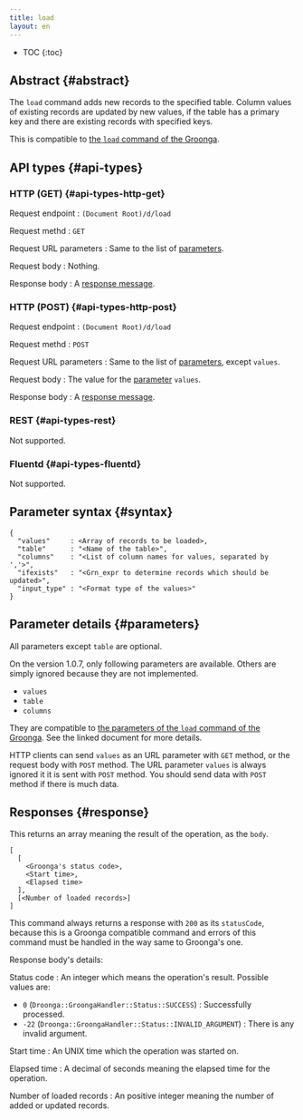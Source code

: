 ```yaml
---
title: load
layout: en
---
```


* TOC
{:toc}

## Abstract {#abstract}

The `load` command adds new records to the specified table.
Column values of existing records are updated by new values, if the table has a primary key and there are existing records with specified keys.

This is compatible to [the `load` command of the Groonga](http://groonga.org/docs/reference/commands/load.html).

## API types {#api-types}

### HTTP (GET) {#api-types-http-get}

Request endpoint
: `(Document Root)/d/load`

Request methd
: `GET`

Request URL parameters
: Same to the list of [parameters](#parameters).

Request body
: Nothing.

Response body
: A [response message](#response).

### HTTP (POST) {#api-types-http-post}

Request endpoint
: `(Document Root)/d/load`

Request methd
: `POST`

Request URL parameters
: Same to the list of [parameters](#parameters), except `values`.

Request body
: The value for the [parameter](#parameters) `values`.

Response body
: A [response message](#response).

### REST {#api-types-rest}

Not supported.

### Fluentd {#api-types-fluentd}

Not supported.

## Parameter syntax {#syntax}

    {
      "values"     : <Array of records to be loaded>,
      "table"      : "<Name of the table>",
      "columns"    : "<List of column names for values, separated by ','>",
      "ifexists"   : "<Grn_expr to determine records which should be updated>",
      "input_type" : "<Format type of the values>"
    }

## Parameter details {#parameters}

All parameters except `table` are optional.

On the version 1.0.7, only following parameters are available. Others are simply ignored because they are not implemented.

 * `values`
 * `table`
 * `columns`

They are compatible to [the parameters of the `load` command of the Groonga](http://groonga.org/docs/reference/commands/load.html#parameters). See the linked document for more details.

HTTP clients can send `values` as an URL parameter with `GET` method, or the request body with `POST` method.
The URL parameter `values` is always ignored it it is sent with `POST` method.
You should send data with `POST` method if there is much data.

## Responses {#response}

This returns an array meaning the result of the operation, as the `body`.

    [
      [
        <Groonga's status code>,
        <Start time>,
        <Elapsed time>
      ],
      [<Number of loaded records>]
    ]

This command always returns a response with `200` as its `statusCode`, because this is a Groonga compatible command and errors of this command must be handled in the way same to Groonga's one.

Response body's details:

Status code
: An integer which means the operation's result. Possible values are:
  
   * `0` (`Droonga::GroongaHandler::Status::SUCCESS`) : Successfully processed.
   * `-22` (`Droonga::GroongaHandler::Status::INVALID_ARGUMENT`) : There is any invalid argument.

Start time
: An UNIX time which the operation was started on.

Elapsed time
: A decimal of seconds meaning the elapsed time for the operation.

Number of loaded records
: An positive integer meaning the number of added or updated records.
